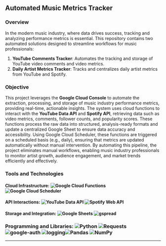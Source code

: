 ## Automated Music Metrics Tracker

### Overview

In the modern music industry, where data drives success, tracking and analyzing performance metrics is essential. This repository contains two automated solutions designed to streamline workflows for music professionals:

1. **YouTube Comments Tracker**: Automates the tracking and storage of YouTube video comments and video metrics.
2. **Daily Artist Metrics Tracker**: Tracks and centralizes daily artist metrics from YouTube and Spotify.

### Objective

This project leverages the **Google Cloud Console** to automate the extraction, processing, and storage of music industry performance metrics, providing real-time, actionable insights. The system uses cloud functions to interact with the **YouTube Data API** and **Spotify API**, retrieving data such as video metrics, comments, follower counts, and popularity scores. These functions process the raw data into structured, analysis-ready formats and update a centralized Google Sheet to ensure data accuracy and accessibility. Using Google Cloud Scheduler, these functions are triggered on a scheduled basis (e.g., daily), ensuring that metrics are updated automatically without manual intervention. By automating this pipeline, the project eliminates manual workflows, enabling music industry professionals to monitor artist growth, audience engagement, and market trends efficiently and effectively.


### Tools and Technologies

#### Cloud Infrastructure: ![Google Cloud Functions](https://img.shields.io/badge/Google%20Cloud-Functions-blue) ![Google Cloud Scheduler](https://img.shields.io/badge/Google%20Cloud-Scheduler-orange)


#### API Interactions: ![YouTube Data API](https://img.shields.io/badge/YouTube-Data%20API-red)  ![Spotify Web API](https://img.shields.io/badge/Spotify-Web%20API-green)

#### Storage and Integration: ![Google Sheets](https://img.shields.io/badge/Google%20Sheets-Integration-brightgreen)  ![gspread](https://img.shields.io/badge/gspread-Google%20Sheets%20Access-lightblue)

### Programming and Libraries: ![Python](https://img.shields.io/badge/Python-Programming%20Language-yellow)  ![Requests](https://img.shields.io/badge/Requests-HTTP%20Library-blue)  ![google-auth](https://img.shields.io/badge/google--auth-API%20Authentication-brightgreen)  ![logging](https://img.shields.io/badge/logging-Debugging%20Logs-yellowgreen)![Pandas](https://img.shields.io/badge/Pandas-Data%20Manipulation-blue)  ![NumPy](https://img.shields.io/badge/NumPy-Scientific%20Computing-lightblue)

---
